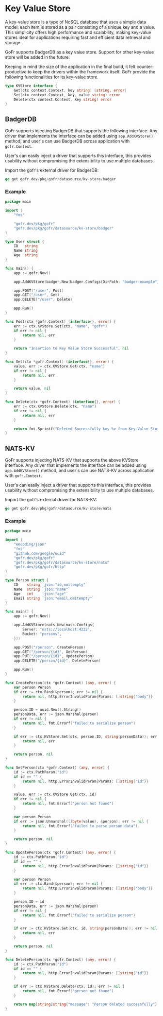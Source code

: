 # Key Value Store

A key-value store is a type of NoSQL database that uses a simple data model: each item is stored as a pair consisting of a unique key and a value.
This simplicity offers high performance and scalability, making key-value stores ideal for applications requiring fast and efficient data retrieval and storage.

GoFr supports BadgerDB as a key value store. Support for other key-value store will be added in the future.

Keeping in mind the size of the application in the final build, it felt counter-productive to keep the drivers within
the framework itself. GoFr provide the following functionalities for its key-value store.

```go
type KVStore interface {
	Get(ctx context.Context, key string) (string, error)
	Set(ctx context.Context, key, value string) error
	Delete(ctx context.Context, key string) error
}
```

## BadgerDB
GoFr supports injecting BadgerDB that supports the following interface. Any driver that implements the interface can be added
using `app.AddKVStore()` method, and user's can use BadgerDB across application with `gofr.Context`.

User's can easily inject a driver that supports this interface, this provides usability without
compromising the extensibility to use multiple databases.

Import the gofr's external driver for BadgerDB:

```go
go get gofr.dev/pkg/gofr/datasource/kv-store/badger
```

### Example
```go
package main

import (
	"fmt"

	"gofr.dev/pkg/gofr"
	"gofr.dev/pkg/gofr/datasource/kv-store/badger"
)

type User struct {
	ID   string
	Name string
	Age  string
}

func main() {
	app := gofr.New()

	app.AddKVStore(badger.New(badger.Configs{DirPath: "badger-example"}))

	app.POST("/user", Post)
	app.GET("/user", Get)
	app.DELETE("/user", Delete)

	app.Run()
}

func Post(ctx *gofr.Context) (interface{}, error) {
	err := ctx.KVStore.Set(ctx, "name", "gofr")
	if err != nil {
		return nil, err
	}

	return "Insertion to Key Value Store Successful", nil
}

func Get(ctx *gofr.Context) (interface{}, error) {
	value, err := ctx.KVStore.Get(ctx, "name")
	if err != nil {
		return nil, err
	}

	return value, nil
}

func Delete(ctx *gofr.Context) (interface{}, error) {
	err := ctx.KVStore.Delete(ctx, "name")
	if err != nil {
		return nil, err
	}

	return fmt.Sprintf("Deleted Successfully key %v from Key-Value Store", "name"), nil
}
```
## NATS-KV
GoFr supports injecting NATS-KV that supports the above KVStore interface. Any driver that implements the interface can be added
using `app.AddKVStore()` method, and user's can use NATS-KV across application with `gofr.Context`.

User's can easily inject a driver that supports this interface, this provides usability without
compromising the extensibility to use multiple databases.

Import the gofr's external driver for NATS-KV:

```go
go get gofr.dev/pkg/gofr/datasource/kv-store/nats
```
### Example
```go
package main

import (
	"encoding/json"
	"fmt"
	"github.com/google/uuid"
	"gofr.dev/pkg/gofr"
	"gofr.dev/pkg/gofr/datasource/kv-store/nats"
	"gofr.dev/pkg/gofr/http"
)

type Person struct {
	ID    string `json:"id,omitempty"`
	Name  string `json:"name"`
	Age   int    `json:"age"`
	Email string `json:"email,omitempty"`
}

func main() {
	app := gofr.New()

	app.AddKVStore(nats.New(nats.Configs{
		Server: "nats://localhost:4222",
		Bucket: "persons",
	}))

	app.POST("/person", CreatePerson)
	app.GET("/person/{id}", GetPerson)
	app.PUT("/person/{id}", UpdatePerson)
	app.DELETE("/person/{id}", DeletePerson)

	app.Run()
}

func CreatePerson(ctx *gofr.Context) (any, error) {
	var person Person
	if err := ctx.Bind(&person); err != nil {
		return nil, http.ErrorInvalidParam{Params: []string{"body"}}
	}

	person.ID = uuid.New().String()
	personData, err := json.Marshal(person)
	if err != nil {
		return nil, fmt.Errorf("failed to serialize person")
	}

	if err := ctx.KVStore.Set(ctx, person.ID, string(personData)); err != nil {
		return nil, err
	}

	return person, nil
}

func GetPerson(ctx *gofr.Context) (any, error) {
	id := ctx.PathParam("id")
	if id == "" {
		return nil, http.ErrorInvalidParam{Params: []string{"id"}}
	}

	value, err := ctx.KVStore.Get(ctx, id)
	if err != nil {
		return nil, fmt.Errorf("person not found")
	}

	var person Person
	if err := json.Unmarshal([]byte(value), &person); err != nil {
		return nil, fmt.Errorf("failed to parse person data")
	}

	return person, nil
}

func UpdatePerson(ctx *gofr.Context) (any, error) {
	id := ctx.PathParam("id")
	if id == "" {
		return nil, http.ErrorInvalidParam{Params: []string{"id"}}
	}

	var person Person
	if err := ctx.Bind(&person); err != nil {
		return nil, http.ErrorInvalidParam{Params: []string{"body"}}
	}

	person.ID = id
	personData, err := json.Marshal(person)
	if err != nil {
		return nil, fmt.Errorf("failed to serialize person")
	}

	if err := ctx.KVStore.Set(ctx, id, string(personData)); err != nil {
		return nil, err
	}

	return person, nil
}

func DeletePerson(ctx *gofr.Context) (any, error) {
	id := ctx.PathParam("id")
	if id == "" {
		return nil, http.ErrorInvalidParam{Params: []string{"id"}}
	}

	if err := ctx.KVStore.Delete(ctx, id); err != nil {
		return nil, fmt.Errorf("person not found")
	}

	return map[string]string{"message": "Person deleted successfully"}, nil
}
```





